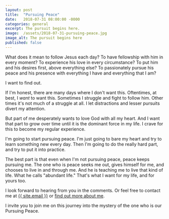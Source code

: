 ```yaml
---
layout: post
title:  "Pursuing Peace"
date:   2018-07-31 08:00:00 -0000
categories: general
excerpt: The pursuit begins here.
image:  /assets/2018-07-31-pursuing-peace.jpg
image_alt: The pursuit begins here
published: false
---
```


What does it mean to follow Jesus each day? To have fellowship with him in every moment? To experience his love in every circumstance? To put him and his desires first, above everything else? To passionately pursue his peace and his presence with everything I have and everything that I am?

I want to find out. 

If I'm honest, there are many days where I don't want this. Oftentimes, at best, I *want* to want this. Sometimes I struggle and fight to follow him. Other times it's not much of a struggle at all. I let distractions and lesser pursuits divert my attention.

But part of me desperately wants to love God with all my heart. And I want that part to grow over time until it is the dominant force in my life. I crave for this to become my regular experience.

I'm going to start pursuing peace. I'm just going to bare my heart and try to learn something new every day. Then I'm going to do the really hard part, and try to put it into practice.

The best part is that even when I'm not pursuing peace, peace keeps pursuing me. The one who is peace seeks me out, gives himself for me, and chooses to live in and through me. And he is teaching me to live that kind of life. What he calls "abundant life." That's what I want for my life, and for yours too.

I look forward to hearing from you in the comments. Or feel free to contact me at <a class="u-email" href="mailto:{{ site.email }}">{{ site.email }}</a> or [find out more about me](/about).

I invite you to join me on this journey into the mystery of the one who is our Pursuing Peace.